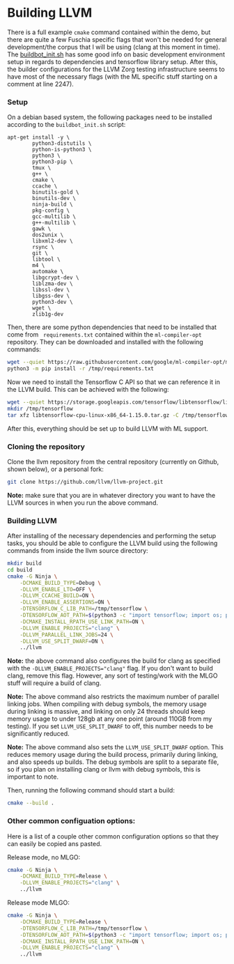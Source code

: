 # Building LLVM

There is a full example `cmake` command contained within the demo, but there are quite a few Fuschia specific flags that won't be needed for general development/the corpus that I will be using (clang at this moment in time). The [buildbot_init.sh](https://github.com/google/ml-compiler-opt/blob/main/buildbot/buildbot_init.sh) has some good info on basic development environment setup in regards to dependencies and tensorflow library setup. After this, the builder configurations for the LLVM Zorg testing infrastructure seems to have most of the necessary flags (with the ML specific stuff starting on a comment at line 2247). 

### Setup

On a debian based system, the following packages need to be installed according to the `buildbot_init.sh` script:

```
apt-get install -y \
        python3-distutils \
        python-is-python3 \
        python3 \
        python3-pip \
        tmux \
        g++ \
        cmake \
        ccache \
        binutils-gold \
        binutils-dev \
        ninja-build \
        pkg-config \
        gcc-multilib \
        g++-multilib \
        gawk \
        dos2unix \
        libxml2-dev \
        rsync \
        git \
        libtool \
        m4 \
        automake \
        libgcrypt-dev \
        liblzma-dev \
        libssl-dev \
        libgss-dev \
        python3-dev \
        wget \
        zlib1g-dev
```

Then, there are some python dependencies that need to be installed that come from ` requirements.txt` contained within the `ml-compiler-opt` repository. They can be downloaded and installed with the following commands:

```bash
wget --quiet https://raw.githubusercontent.com/google/ml-compiler-opt/main/requirements.txt -P /tmp
python3 -m pip install -r /tmp/requirements.txt
```

Now we need to install the Tensorflow C API so that we can reference it in the LLVM build. This can be achieved with the following:

```bash
wget --quiet https://storage.googleapis.com/tensorflow/libtensorflow/libtensorflow-cpu-linux-x86_64-1.15.0.tar.gz
mkdir /tmp/tensorflow
tar xfz libtensorflow-cpu-linux-x86_64-1.15.0.tar.gz -C /tmp/tensorflow
```

After this, everything should be set up to build LLVM with ML support.

### Cloning the repository

Clone the llvm repository from the central repository (currently on Github, shown below), or a personal fork:

```bash
git clone https://github.com/llvm/llvm-project.git
```

**Note:** make sure that you are in whatever directory you want to have the LLVM sources in when you run the above command.

### Building LLVM

After installing of the necessary dependencies and performing the setup tasks, you should be able to configure the LLVM build using the following commands from inside the llvm source directory:

```bash
mkdir build
cd build
cmake -G Ninja \
    -DCMAKE_BUILD_TYPE=Debug \
    -DLLVM_ENABLE_LTO=OFF \
    -DLLVM_CCACHE_BUILD=ON \
    -DLLVM_ENABLE_ASSERTIONS=ON \
    -DTENSORFLOW_C_LIB_PATH=/tmp/tensorflow \
    -DTENSORFLOW_AOT_PATH=$(python3 -c "import tensorflow; import os; print(os.path.dirname(tensorflow.__file__))") \
    -DCMAKE_INSTALL_RPATH_USE_LINK_PATH=ON \
    -DLLVM_ENABLE_PROJECTS="clang" \
    -DLLVM_PARALLEL_LINK_JOBS=24 \
    -DLLVM_USE_SPLIT_DWARF=ON \
    ../llvm
```

**Note:** the above command also configures the build for clang as specified with the `-DLLVM_ENABLE_PROJECTS="clang"` flag. If you don't want to build clang, remove this flag. However, any sort of testing/work with the MLGO stuff will require a build of clang.

**Note:** The above command also restricts the maximum number of parallel linking jobs. When compiling with debug symbols, the memory usage during linking is massive, and linking on only 24 threads should keep memory usage to under 128gb at  any one point (around 110GB from my testing). If you set `LLVM_USE_SPLIT_DWARF` to off, this number needs to be significantly reduced.

**Note:** The above command also sets the `LLVM_USE_SPLIT_DWARF` option. This reduces memory usage during the build process, primarily during linking, and also speeds up builds. The debug symbols are split to a separate file, so if you plan on installing clang or llvm with debug symbols, this is important to note.

Then, running the following command should start a build:

```bash
cmake --build .
```

### Other common configuation options:
Here is a list of a couple other common configuration options so that
they can easily be copied ans pasted.

Release mode, no MLGO:
```bash
cmake -G Ninja \
    -DCMAKE_BUILD_TYPE=Release \
    -DLLVM_ENABLE_PROJECTS="clang" \
    ../llvm
```
Release mode MLGO:
```bash
cmake -G Ninja \
    -DCMAKE_BUILD_TYPE=Release \
    -DTENSORFLOW_C_LIB_PATH=/tmp/tensorflow \
    -DTENSORFLOW_AOT_PATH=$(python3 -c "import tensorflow; import os; print(os.path.dirname(tensorflow.__file__))") \
    -DCMAKE_INSTALL_RPATH_USE_LINK_PATH=ON \
    -DLLVM_ENABLE_PROJECTS="clang" \
    ../llvm
```